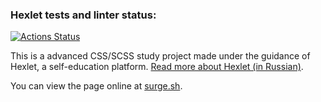 ### Hexlet tests and linter status:
[![Actions Status](https://github.com/yavictor/layout-designer-project-lvl2/workflows/hexlet-check/badge.svg)](https://github.com/yavictor/layout-designer-project-lvl2/actions)

This is a advanced CSS/SCSS study project  made under the guidance of Hexlet, a self-education platform. [Read more about Hexlet (in Russian)](https://ru.hexlet.io/pages/about).

You can view the page online at [surge.sh](http://unwieldy-friend.surge.sh).
